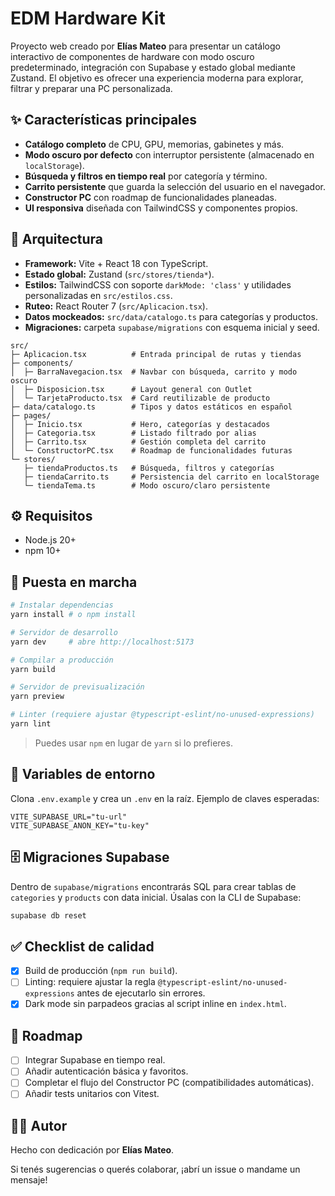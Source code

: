 ﻿# EDM Hardware Kit

Proyecto web creado por **Elías Mateo** para presentar un catálogo interactivo de componentes de hardware con modo oscuro predeterminado, integración con Supabase y estado global mediante Zustand. El objetivo es ofrecer una experiencia moderna para explorar, filtrar y preparar una PC personalizada.

## ✨ Características principales
- **Catálogo completo** de CPU, GPU, memorias, gabinetes y más.
- **Modo oscuro por defecto** con interruptor persistente (almacenado en `localStorage`).
- **Búsqueda y filtros en tiempo real** por categoría y término.
- **Carrito persistente** que guarda la selección del usuario en el navegador.
- **Constructor PC** con roadmap de funcionalidades planeadas.
- **UI responsiva** diseñada con TailwindCSS y componentes propios.

## 🧱 Arquitectura
- **Framework:** Vite + React 18 con TypeScript.
- **Estado global:** Zustand (`src/stores/tienda*`).
- **Estilos:** TailwindCSS con soporte `darkMode: 'class'` y utilidades personalizadas en `src/estilos.css`.
- **Ruteo:** React Router 7 (`src/Aplicacion.tsx`).
- **Datos mockeados:** `src/data/catalogo.ts` para categorías y productos.
- **Migraciones:** carpeta `supabase/migrations` con esquema inicial y seed.

```
src/
├─ Aplicacion.tsx          # Entrada principal de rutas y tiendas
├─ components/
│  ├─ BarraNavegacion.tsx  # Navbar con búsqueda, carrito y modo oscuro
│  ├─ Disposicion.tsx      # Layout general con Outlet
│  └─ TarjetaProducto.tsx  # Card reutilizable de producto
├─ data/catalogo.ts        # Tipos y datos estáticos en español
├─ pages/
│  ├─ Inicio.tsx           # Hero, categorías y destacados
│  ├─ Categoria.tsx        # Listado filtrado por alias
│  ├─ Carrito.tsx          # Gestión completa del carrito
│  └─ ConstructorPC.tsx    # Roadmap de funcionalidades futuras
└─ stores/
   ├─ tiendaProductos.ts   # Búsqueda, filtros y categorías
   ├─ tiendaCarrito.ts     # Persistencia del carrito en localStorage
   └─ tiendaTema.ts        # Modo oscuro/claro persistente
```

## ⚙️ Requisitos
- Node.js 20+
- npm 10+

## 🚀 Puesta en marcha
```bash
# Instalar dependencias
yarn install # o npm install

# Servidor de desarrollo
yarn dev     # abre http://localhost:5173

# Compilar a producción
yarn build

# Servidor de previsualización
yarn preview

# Linter (requiere ajustar @typescript-eslint/no-unused-expressions)
yarn lint
```
> Puedes usar `npm` en lugar de `yarn` si lo prefieres.

## 🔑 Variables de entorno
Clona `.env.example` y crea un `.env` en la raíz. Ejemplo de claves esperadas:
```
VITE_SUPABASE_URL="tu-url"
VITE_SUPABASE_ANON_KEY="tu-key"
```

## 🗄️ Migraciones Supabase
Dentro de `supabase/migrations` encontrarás SQL para crear tablas de `categories` y `products` con data inicial. Úsalas con la CLI de Supabase:
```bash
supabase db reset
```

## ✅ Checklist de calidad
- [x] Build de producción (`npm run build`).
- [ ] Linting: requiere ajustar la regla `@typescript-eslint/no-unused-expressions` antes de ejecutarlo sin errores.
- [x] Dark mode sin parpadeos gracias al script inline en `index.html`.

## 📌 Roadmap
- [ ] Integrar Supabase en tiempo real.
- [ ] Añadir autenticación básica y favoritos.
- [ ] Completar el flujo del Constructor PC (compatibilidades automáticas).
- [ ] Añadir tests unitarios con Vitest.

## 🧑‍💻 Autor
Hecho con dedicación por **Elías Mateo**.

Si tenés sugerencias o querés colaborar, ¡abrí un issue o mandame un mensaje!
